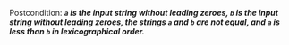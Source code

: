 Postcondition: ***`a` is the input string without leading zeroes, `b` is the input string without leading zeroes, the strings `a` and `b` are not equal, and `a` is less than `b` in lexicographical order.***